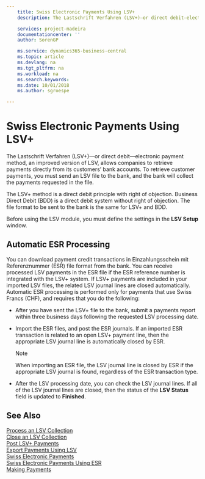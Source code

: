 ```yaml
---
    title: Swiss Electronic Payments Using LSV+
    description: The Lastschrift Verfahren (LSV+)—or direct debit—electronic payment method, an improved version of LSV, allows companies to retrieve payments directly from its customers’ bank accounts. To retrieve customer payments, you must send an LSV file to the bank, and the bank will collect the payments requested in the file.

    services: project-madeira
    documentationcenter: ''
    author: SorenGP

    ms.service: dynamics365-business-central
    ms.topic: article
    ms.devlang: na
    ms.tgt_pltfrm: na
    ms.workload: na
    ms.search.keywords:
    ms.date: 10/01/2018
    ms.author: sgroespe

---
```

# Swiss Electronic Payments Using LSV+
The Lastschrift Verfahren (LSV+)—or direct debit—electronic payment method, an improved version of LSV, allows companies to retrieve payments directly from its customers’ bank accounts. To retrieve customer payments, you must send an LSV file to the bank, and the bank will collect the payments requested in the file.  

The LSV+ method is a direct debit principle with right of objection. Business Direct Debit (BDD) is a direct debit system without right of objection. The file format to be sent to the bank is the same for LSV+ and BDD.  

Before using the LSV module, you must define the settings in the **LSV Setup** window.

## Automatic ESR Processing  
You can download payment credit transactions in Einzahlungsschein mit Referenznummer (ESR) file format from the bank. You can receive processed LSV payments in the ESR file if the ESR reference number is integrated with the LSV+ system. If LSV+ payments are included in your imported LSV files, the related LSV journal lines are closed automatically. Automatic ESR processing is performed only for payments that use Swiss Francs (CHF), and requires that you do the following:  

- After you have sent the LSV+ file to the bank, submit a payments report within three business days following the requested LSV processing date.  

- Import the ESR files, and post the ESR journals. If an imported ESR transaction is related to an open LSV+ payment line, then the appropriate LSV journal line is automatically closed by ESR.  

    > [!NOTE]  
    >  When importing an ESR file, the LSV journal line is closed by ESR if the appropriate LSV journal is found, regardless of the ESR transaction type.  

- After the LSV processing date, you can check the LSV journal lines. If all of the LSV journal lines are closed, then the status of the **LSV Status** field is updated to  **Finished**.  

## See Also  
 [Process an LSV Collection](how-to-process-an-lsv-collection.md)   
 [Close an LSV Collection](how-to-close-an-lsv-collection.md)   
 [Post LSV+ Payments](how-to-post-lsv-payments.md)   
 [Export Payments Using LSV](how-to-export-payments-using-lsv.md)   
 [Swiss Electronic Payments](swiss-electronic-payments.md)   
 [Swiss Electronic Payments Using ESR](swiss-electronic-payments-using-esr.md)   
 [Making Payments](../../payables-make-payments.md)
